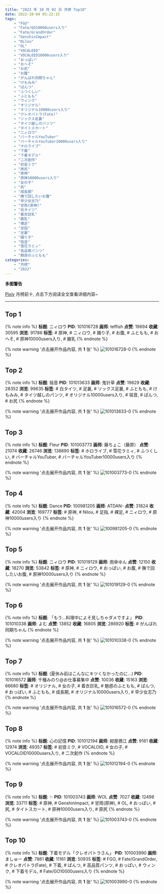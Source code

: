 ```yaml
---
title: "2022 年 10 月 02 日 月榜 Top10"
date: 2022-10-04 05:22:15
tags:
    - "FGO"
    - "Fate/GO10000users入り"
    - "Fate/GrandOrder"
    - "GenshinImpact"
    - "Nilou"
    - "OL"
    - "VOCALOID"
    - "VOCALOID10000users入り"
    - "おっぱい"
    - "おへそ"
    - "お尻"
    - "お腹"
    - "がんばれ同期ちゃん"
    - "けもみみ"
    - "ぱんつ"
    - "ふつくしい"
    - "ふともも"
    - "ウィンク"
    - "オリジナル"
    - "オリジナル10000users入り"
    - "クレオパトラ(Fate)"
    - "ソックス足裏"
    - "タイツ越しのパンツ"
    - "タイトスカート"
    - "ニィロウ"
    - "バーチャルYouTuber"
    - "バーチャルYouTuber10000users入り"
    - "ホロライブ"
    - "下着"
    - "下着モデル"
    - "二次創作"
    - "初音ミク"
    - "原尻"
    - "原神"
    - "原神10000users入り"
    - "女の子"
    - "尻"
    - "成長期"
    - "撫で回したいお腹"
    - "早少女志乃"
    - "甘雨(原神)"
    - "白タイツ"
    - "着衣巨乳"
    - "腋乳"
    - "裸足"
    - "足指"
    - "足裏"
    - "踊り子"
    - "铭音"
    - "雪花ラミィ"
    - "高品質パンツ"
    - "魅惑のふともも"
categories:
    - "月榜"
    - "2022"
---
```


<i class="fa fa-triangle-exclamation"></i>**多图警告**<i class="fa fa-triangle-exclamation"></i>

[Pixiv](https://www.pixiv.net/) 月榜前十, 点击下方阅读全文查看详细内容~

<!-- more -->

---

## Top 1

{% note info %}
**标题**: ニィロウ
**PID**: 101016728 **画师**: teffish
**点赞**: 19694 **收藏**: 30595 **浏览**: 91786
**标签**: # 原神, # ニィロウ, # 踊り子, # お腹, # ふともも, # おへそ, # 原神10000users入り, # 腋乳
{% endnote %}

{% note warning '点击展开作品内容, 共 **1** 张' %}
![101016728-0](https://i.pixiv.re/img-original/img/2022/09/05/17/18/48/101016728_p0.jpg)
{% endnote %}

## Top 2

{% note info %}
**标题**: 铭音
**PID**: 101013633 **画师**: 鬼针草
**点赞**: 19829 **收藏**: 28352 **浏览**: 99635
**标签**: # 白タイツ, # 足裏, # ソックス足裏, # ふともも, # けもみみ, # タイツ越しのパンツ, # オリジナル10000users入り, # 铭音, # ぱんつ, # お尻
{% endnote %}

{% note warning '点击展开作品内容, 共 **1** 张' %}
![101013633-0](https://i.pixiv.re/img-original/img/2022/09/05/13/04/49/101013633_p0.jpg)
{% endnote %}

## Top 3

{% note info %}
**标题**: Fleur
**PID**: 101003773 **画师**: 藤ちょこ（藤原）
**点赞**: 21074 **收藏**: 26746 **浏览**: 138890
**标签**: # ホロライブ, # 雪花ラミィ, # ふつくしい, # バーチャルYouTuber, # バーチャルYouTuber10000users入り
{% endnote %}

{% note warning '点击展开作品内容, 共 **1** 张' %}
![101003773-0](https://i.pixiv.re/img-original/img/2022/09/05/00/00/13/101003773_p0.png)
{% endnote %}

## Top 4

{% note info %}
**标题**: Dance
**PID**: 100981205 **画师**: ATDAN-
**点赞**: 31824 **收藏**: 42004 **浏览**: 169777
**标签**: # 原神, # Nilou, # 足指, # 裸足, # ニィロウ, # 原神10000users入り
{% endnote %}

{% note warning '点击展开作品内容, 共 **1** 张' %}
![100981205-0](https://i.pixiv.re/img-original/img/2022/09/04/13/10/09/100981205_p0.jpg)
{% endnote %}

## Top 5

{% note info %}
**标题**: ニィロウ
**PID**: 101019129 **画师**: 雨傘ゆん
**点赞**: 12150 **收藏**: 18270 **浏览**: 53842
**标签**: # 原神, # ニィロウ, # おっぱい, # お腹, # 撫で回したいお腹, # 原神10000users入り
{% endnote %}

{% note warning '点击展开作品内容, 共 **1** 张' %}
![101019129-0](https://i.pixiv.re/img-original/img/2022/09/05/19/19/00/101019129_p0.jpg)
{% endnote %}

## Top 6

{% note info %}
**标题**: 「もう…料理中によそ見しちゃダメですよ」
**PID**: 101010338 **画师**: よむ
**点赞**: 13852 **收藏**: 16805 **浏览**: 286920
**标签**: # がんばれ同期ちゃん
{% endnote %}

{% note warning '点击展开作品内容, 共 **1** 张' %}
![101010338-0](https://i.pixiv.re/img-original/img/2022/09/05/08/05/46/101010338_p0.png)
{% endnote %}

## Top 7

{% note info %}
**标题**: (夏休み前はこんなにキツくなかったのに…)
**PID**: 101016572 **画师**: 千種みのり@お仕事募集中
**点赞**: 10036 **收藏**: 15163 **浏览**: 66680
**标签**: # オリジナル, # 女の子, # 着衣巨乳, # 魅惑のふともも, # ぱんつ, # おっぱい, # ふともも, # 成長期, # オリジナル10000users入り, # 早少女志乃
{% endnote %}

{% note warning '点击展开作品内容, 共 **1** 张' %}
![101016572-0](https://i.pixiv.re/img-original/img/2022/09/05/17/07/11/101016572_p0.jpg)
{% endnote %}

## Top 8

{% note info %}
**标题**: 心の記憶
**PID**: 101012194 **画师**: 紺屋鴉江
**点赞**: 9161 **收藏**: 12974 **浏览**: 49357
**标签**: # 初音ミク, # VOCALOID, # 女の子, # VOCALOID10000users入り, # 二次創作
{% endnote %}

{% note warning '点击展开作品内容, 共 **1** 张' %}
![101012194-0](https://i.pixiv.re/img-original/img/2022/09/05/11/07/58/101012194_p0.jpg)
{% endnote %}

## Top 9

{% note info %}
**标题**: ✨
**PID**: 101003743 **画师**: WOL
**点赞**: 7027 **收藏**: 12498 **浏览**: 33711
**标签**: # 原神, # GenshinImpact, # 甘雨(原神), # OL, # おっぱい, # 尻, # タイトスカート, # 原神10000users入り, # 原尻
{% endnote %}

{% note warning '点击展开作品内容, 共 **1** 张' %}
![101003743-0](https://i.pixiv.re/img-original/img/2022/09/05/00/00/06/101003743_p0.jpg)
{% endnote %}

## Top 10

{% note info %}
**标题**: 下着モデル「クレオパトラさん」
**PID**: 101003990 **画师**: ましゅー
**点赞**: 7861 **收藏**: 11161 **浏览**: 50935
**标签**: # FGO, # Fate/GrandOrder, # クレオパトラ(Fate), # 下着, # ぱんつ, # 高品質パンツ, # おっぱい, # ウィンク, # 下着モデル, # Fate/GO10000users入り
{% endnote %}

{% note warning '点击展开作品内容, 共 **1** 张' %}
![101003990-0](https://i.pixiv.re/img-original/img/2022/09/05/00/02/15/101003990_p0.jpg)
{% endnote %}
